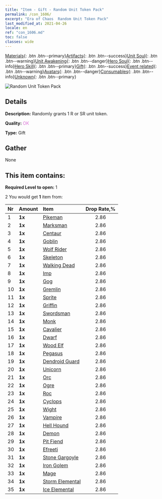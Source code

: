 ```yaml
---
title: "Item - Gift - Random Unit Token Pack"
permalink: /con_1606/
excerpt: "Era of Chaos  Random Unit Token Pack"
last_modified_at: 2021-04-26
locale: en
ref: "con_1606.md"
toc: false
classes: wide
---
```

 [Materials](/Items/){: .btn .btn--primary}[Artifacts](/Items/Artifacts/){: .btn .btn--success}[Unit Soul](/Items/UnitSoul/){: .btn .btn--warning}[Unit Awakening](/Items/UnitAwakening/){: .btn .btn--danger}[Hero Soul](/Items/HeroSoul/){: .btn .btn--info}[Hero Skill](/Items/HeroSkill/){: .btn .btn--primary}[Gift](/Items/Gift/){: .btn .btn--success}[Event related](/Items/Events/){: .btn .btn--warning}[Avatars](/Items/Avatars/){: .btn .btn--danger}[Consumables](/Items/Consumables/){: .btn .btn--info}[Unknown](/Items/Unknown/){: .btn .btn--primary}

 ![Random Unit Token Pack](/images/t/i_907222.png)

## Details
 **Description:** Randomly grants 1 R or SR unit token.

 **Quality:** <span style="color: #DA70D6">OK</span>

 **Type:** Gift

## Gather

  None

## This item contains:

 **Required Level to open:** 1

 2 You would get **1** item  from:

  | Nr | Amount |     Item    | Drop Rate,% |
  |:---|:-------|:------------|:---------:|
  | 1 |  **1x** | [Pikeman](/Items/unt_190/) | 2.86 | 
  | 2 |  **1x** | [Marksman](/Items/unt_191/) | 2.86 | 
  | 3 |  **1x** | [Centaur](/Items/unt_199/) | 2.86 | 
  | 4 |  **1x** | [Goblin](/Items/unt_217/) | 2.86 | 
  | 5 |  **1x** | [Wolf Rider](/Items/unt_218/) | 2.86 | 
  | 6 |  **1x** | [Skeleton](/Items/unt_208/) | 2.86 | 
  | 7 |  **1x** | [Walking Dead](/Items/unt_209/) | 2.86 | 
  | 8 |  **1x** | [Imp](/Items/unt_226/) | 2.86 | 
  | 9 |  **1x** | [Gog](/Items/unt_227/) | 2.86 | 
  | 10 |  **1x** | [Gremlin](/Items/unt_235/) | 2.86 | 
  | 11 |  **1x** | [Sprite](/Items/unt_262/) | 2.86 | 
  | 12 |  **1x** | [Griffin](/Items/unt_192/) | 2.86 | 
  | 13 |  **1x** | [Swordsman](/Items/unt_193/) | 2.86 | 
  | 14 |  **1x** | [Monk](/Items/unt_194/) | 2.86 | 
  | 15 |  **1x** | [Cavalier ](/Items/unt_195/) | 2.86 | 
  | 16 |  **1x** | [Dwarf](/Items/unt_200/) | 2.86 | 
  | 17 |  **1x** | [Wood Elf](/Items/unt_201/) | 2.86 | 
  | 18 |  **1x** | [Pegasus](/Items/unt_202/) | 2.86 | 
  | 19 |  **1x** | [Dendroid Guard](/Items/unt_203/) | 2.86 | 
  | 20 |  **1x** | [Unicorn](/Items/unt_204/) | 2.86 | 
  | 21 |  **1x** | [Orc](/Items/unt_219/) | 2.86 | 
  | 22 |  **1x** | [Ogre](/Items/unt_220/) | 2.86 | 
  | 23 |  **1x** | [Roc](/Items/unt_221/) | 2.86 | 
  | 24 |  **1x** | [Cyclops](/Items/unt_222/) | 2.86 | 
  | 25 |  **1x** | [Wight](/Items/unt_210/) | 2.86 | 
  | 26 |  **1x** | [Vampire](/Items/unt_211/) | 2.86 | 
  | 27 |  **1x** | [Hell Hound](/Items/unt_228/) | 2.86 | 
  | 28 |  **1x** | [Demon](/Items/unt_229/) | 2.86 | 
  | 29 |  **1x** | [Pit Fiend](/Items/unt_230/) | 2.86 | 
  | 30 |  **1x** | [Efreeti](/Items/unt_231/) | 2.86 | 
  | 31 |  **1x** | [Stone Gargoyle](/Items/unt_236/) | 2.86 | 
  | 32 |  **1x** | [Iron Golem](/Items/unt_237/) | 2.86 | 
  | 33 |  **1x** | [Mage](/Items/unt_238/) | 2.86 | 
  | 34 |  **1x** | [Storm Elemental](/Items/unt_263/) | 2.86 | 
  | 35 |  **1x** | [Ice Elemental](/Items/unt_264/) | 2.86 | 
